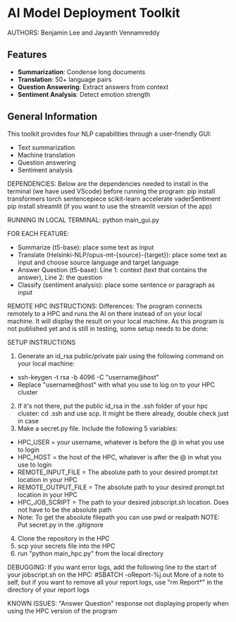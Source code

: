 # AI Model Deployment Toolkit
AUTHORS: Benjamin Lee and Jayanth Vennamreddy

## Features
- **Summarization**: Condense long documents
- **Translation**: 50+ language pairs
- **Question Answering**: Extract answers from context
- **Sentiment Analysis**: Detect emotion strength

## General Information
This toolkit provides four NLP capabilities through a user-friendly GUI:
- Text summarization
- Machine translation
- Question answering
- Sentiment analysis


DEPENDENCIES: 
Below are the dependencies needed to install in the terminal (we have used VScode) before running the program:
pip install transformers torch sentencepiece scikit-learn accelerate vaderSentiment
pip install streamlit (if you want to use the streamlit version of the app)

RUNNING IN LOCAL TERMINAL:
python main_gui.py

FOR EACH FEATURE:
- Summarize (t5-base): place some text as input
- Translate (Helsinki-NLP/opus-mt-{source}-{target}): place some text as input and choose source language and target language
- Answer Question (t5-base): Line 1: context (text that contains the answer), Line 2: the question
- Classify (sentiment analysis): place some sentence or paragraph as input

REMOTE HPC INSTRUCTIONS:
Differences: The program connects remotely to a HPC and runs the AI on there instead of on your local machine. 
It will display the result on your local machine.
As this program is not published yet and is still in testing, some setup needs to be done:

SETUP INSTRUCTIONS
1. Generate an id_rsa public/private pair using the following command on your local machine:
- ssh-keygen -t rsa -b 4096 -C "username@host"
- Replace "username@host" with what you use to log on to your HPC cluster
2. If it's not there, put the public id_rsa in the .ssh folder of your hpc cluster: cd .ssh and use scp. It might be there already, double check just in case
3. Make a secret.py file.
Include the following 5 variables:
- HPC_USER = your username, whatever is before the @ in what you use to login
- HPC_HOST = the host of the HPC, whatever is after the @ in what you use to login
- REMOTE_INPUT_FILE = The absolute path to your desired prompt.txt location in your HPC
- REMOTE_OUTPUT_FILE = The absolute path to your desired prompt.txt location in your HPC
- HPC_JOB_SCRIPT = The path to your desired jobscript.sh location. Does not have to be the absolute path
- Note: To get the absolute filepath you can use pwd or realpath
NOTE: Put secret.py in the .gitignore
4. Clone the repository in the HPC
5. scp your secrets file into the HPC
6. run "python main_hpc.py" from the local directory

DEBUGGING:
If you want error logs, add the following line to the start of your jobscript.sh on the HPC:
#SBATCH -oReport-%j.out
More of a note to self, but if you want to remove all your report logs, use "rm Report*" in the directory of your report logs

KNOWN ISSUES:
"Answer Question" response not displaying properly when using the HPC version of the program
